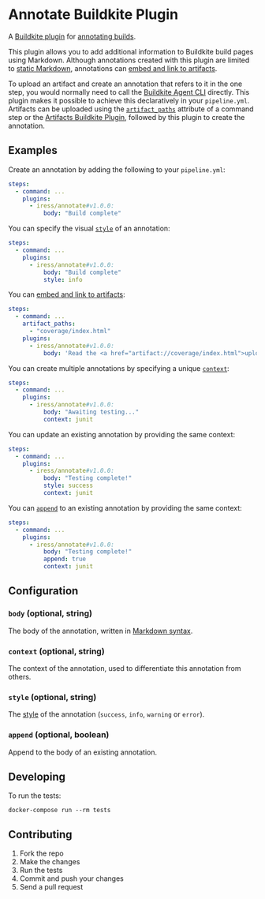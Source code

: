 # Annotate Buildkite Plugin

A [Buildkite plugin](https://buildkite.com/docs/agent/v3/plugins) for [annotating builds](https://buildkite.com/docs/agent/v3/cli-annotate).

This plugin allows you to add additional information to Buildkite build pages using Markdown. Although annotations created with this plugin are limited to [static Markdown](#body-optional-string), annotations can [embed and link to artifacts](https://buildkite.com/docs/agent/v3/cli-annotate#embedding-and-linking-artifacts-in-annotations).

To upload an artifact and create an annotation that refers to it in the one step, you would normally need to call the [Buildkite Agent CLI](https://buildkite.com/docs/agent/v3#usage) directly. This plugin makes it possible to achieve this declaratively in your `pipeline.yml`. Artifacts can be uploaded using the [`artifact_paths`](https://buildkite.com/docs/pipelines/artifacts#upload-artifacts-with-a-command-step) attribute of a command step or the [Artifacts Buildkite Plugin](https://github.com/buildkite-plugins/artifacts-buildkite-plugin), followed by this plugin to create the annotation.

## Examples

Create an annotation by adding the following to your `pipeline.yml`:

```yml
steps:
  - command: ...
    plugins:
      - iress/annotate#v1.0.0:
          body: "Build complete"
```

You can specify the visual [`style`](#style-optional-string) of an annotation:

```yml
steps:
  - command: ...
    plugins:
      - iress/annotate#v1.0.0:
          body: "Build complete"
          style: info
```

You can [embed and link to artifacts](https://buildkite.com/docs/agent/v3/cli-annotate#embedding-and-linking-artifacts-in-annotations):

```yml
steps:
  - command: ...
    artifact_paths:
      - "coverage/index.html"
    plugins:
      - iress/annotate#v1.0.0:
          body: 'Read the <a href="artifact://coverage/index.html">uploaded coverage report</a>'
```

You can create multiple annotations by specifying a unique [`context`](#context-optional-string):

```yml
steps:
  - command: ...
    plugins:
      - iress/annotate#v1.0.0:
          body: "Awaiting testing..."
          context: junit
```

You can update an existing annotation by providing the same context:

```yml
steps:
  - command: ...
    plugins:
      - iress/annotate#v1.0.0:
          body: "Testing complete!"
          style: success
          context: junit
```

You can [`append`](#append-optional-string) to an existing annotation by providing the same context:

```yml
steps:
  - command: ...
    plugins:
      - iress/annotate#v1.0.0:
          body: "Testing complete!"
          append: true
          context: junit
```

## Configuration

### `body` (optional, string)

The body of the annotation, written in [Markdown syntax](https://buildkite.com/docs/agent/v3/cli-annotate#supported-markdown-syntax).

### `context` (optional, string)

The context of the annotation, used to differentiate this annotation from others.

### `style` (optional, string)

The [style](https://buildkite.com/docs/agent/v3/cli-annotate#annotation-styles) of the annotation (`success`, `info`, `warning` or `error`).

### `append` (optional, boolean)

Append to the body of an existing annotation.

## Developing

To run the tests:

```shell
docker-compose run --rm tests
```

## Contributing

1. Fork the repo
2. Make the changes
3. Run the tests
4. Commit and push your changes
5. Send a pull request
